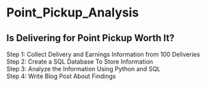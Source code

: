 # Point_Pickup_Analysis
## Is Delivering for Point Pickup Worth It? 
Step 1: Collect Delivery and Earnings Information from 100 Deliveries <br>
Step 2: Create a SQL Database To Store Information <br>
Step 3: Analyze the Information Using Python and SQL <br>
Step 4: Write Blog Post About Findings <br>
